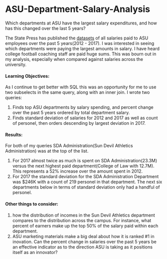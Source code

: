 # ASU-Department-Salary-Analysis
Which departments at ASU have the largest salary expenditures, and how has this changed over the last 5 years?

The State Press has published the [datasets](http://www.statepress.com/article/2017/04/spinvestigative-salary-database) of all salaries paid to ASU employees over the past 5 years(2012 - 2017).  I was interested in seeing which departments were paying the largest amounts in salary.  I have heard college football coaching staff are paid huge sums.  This was bourn out in my analysis, especially when compared against salaries across the university.

#### Learning Objectives:
As I continue to get better with SQL this was an opportunity for me to use two subselects in the same query, along with an inner join.  I wrote two queries:
1. Finds top ASU departments by salary spending, and percent change over the past 5 years ordered by total department salary.
2. Finds standard deviation of salaries for 2012 and 2017 as well as count of personel, then orders descending by largest deviation in 2017.


#### Results:
For both of my queries SDA Administration(Sun Devil Athletics Administration) was at the top of the list.
1.  For 2017 almost twice as much is spent on SDA Administration(23.3M) versus the next highest paid department(College of Law with 12.7M).  This represents a 52% increase over the amount spent in 2012.
2.  For 2017 the standard deviation for the SDA Administration Department was $246K with a count of 219 personel in that department.  The next six departments below in terms of standard deviation only had a handful of personel.

#### Other things to consider: 

1. how the distribution of incomes in the Sun Devil Athletics department compares to the distribution across the campus.  For instance, what percent of earners make up the top 50% of the salary paid within each department.
2. ASU marketing materials make a big deal about how it is ranked #1 in inovation.  Can the percent change in salaries over the past 5 years be an effective indicator as to the direction ASU is taking as it positions itself as an innovator?
